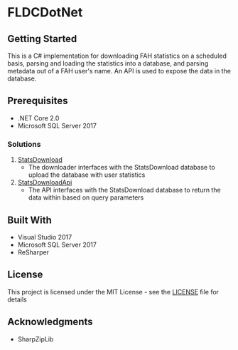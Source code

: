# FLDCDotNet

## Getting Started

This is a C# implementation for downloading FAH statistics on a scheduled basis, parsing and loading the statistics into a database, and parsing metadata out of a FAH user's name. An API is used to expose the data in the database.

## Prerequisites

* .NET Core 2.0
* Microsoft SQL Server 2017

### Solutions

1. [StatsDownload](StatsDownload.ReadMe.md)
	* The downloader interfaces with the StatsDownload database to upload the database with user statistics
2. [StatsDownloadApi](StatsDownloadApi.ReadMe.md)
	* The API interfaces with the StatsDownload database to return the data within based on query parameters

## Built With

* Visual Studio 2017
* Microsoft SQL Server 2017
* ReSharper

## License

This project is licensed under the MIT License - see the [LICENSE](../LICENSE) file for details

## Acknowledgments

* SharpZipLib
